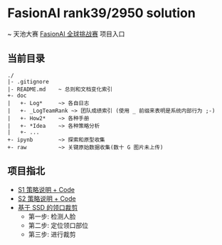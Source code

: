 # FasionAI rank39/2950 solution
\~ 天池大赛 [FasionAI 全球挑战赛](https://tianchi.aliyun.com/competition/introduction.htm?spm=5176.100066.0.0.6acd33aft1JqW3&raceId=231649) 项目入口

## 当前目录

    ./
    |- .gitignore
    |- README.md    ~ 总则和文档变化索引
    +- doc
    |   +- Log*     ~> 各自日志
    |   +- _LogTeamRank ~> 团队成绩索引 (使用 _ 前缀来表明是系统内部行为 ;-)
    |   +- How2*    ~> 各种手册
    |   +- *Idea    ~> 各种策略分析
    |   +- ...
    +- ipynb        ~> 探索和原型收集
    +- raw          ~> 关键原始数据收集(数十 G 图片未上传)


## 项目指北
- [S1 策略说明 + Code](https://github.com/Hugo1030/AiCompetitions/tree/master/fashionai/ipynb/S1_Attribute%2BRank79%2BDu4AI)
- [S2 策略说明 + Code](https://github.com/Hugo1030/AiCompetitions/tree/master/fashionai/ipynb/S2_Attribute%2Brank39%2BDu4AI)
- [基于 SSD 的领口裁剪](https://github.com/Hugo1030/AiCompetitions/tree/master/fashionai/ipynb/S2_Attribute%2Brank39%2BDu4AI/collar_crop)
    - 第一步: 检测人脸
    - 第二步: 定位领口部位
    - 第三步: 进行裁剪